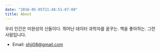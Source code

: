 ```yaml
---
date: "2016-05-05T21:48:51-07:00"
title: About
---
```



우리 인간은 미완성의 신들이다. 뛰어난 데이터 과학자를 꿈꾸는. 책을 좋아하는. 그런 사람입니다.

- Email: shjj08@gmail.com

 